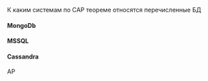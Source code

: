 К каким системам по CAP теореме относятся перечисленные БД

#### MongoDb


#### MSSQL


#### Cassandra
AP